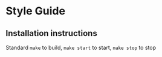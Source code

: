 # Style Guide

## Installation instructions

Standard `make` to build, `make start` to start, `make stop` to stop

